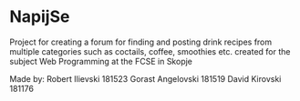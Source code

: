 # NapijSe

Project for creating a forum for finding and posting drink recipes from multiple categories such as coctails, coffee,
smoothies etc. created for the subject Web Programming at the FCSE in Skopje

Made by:
Robert Ilievski 181523
Gorast Angelovski 181519
David Kirovski 181176
